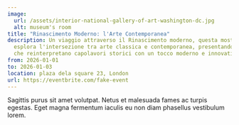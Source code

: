 ```yaml
---
image:
  url: /assets/interior-national-gallery-of-art-washington-dc.jpg
  alt: museum's room
title: "Rinascimento Moderno: l'Arte Contemporanea"
description: Un viaggio attraverso il Rinascimento moderno, questa mostra
  esplora l'intersezione tra arte classica e contemporanea, presentando opere
  che reinterpretano capolavori storici con un tocco moderno e innovativo.
from: 2026-01-01
to: 2026-01-03
location: plaza dela square 23, London
url: https://eventbrite.com/fake-event
---
```


Sagittis purus sit amet volutpat.
Netus et malesuada fames ac turpis egestas.
Eget magna fermentum iaculis eu non diam phasellus vestibulum lorem.
